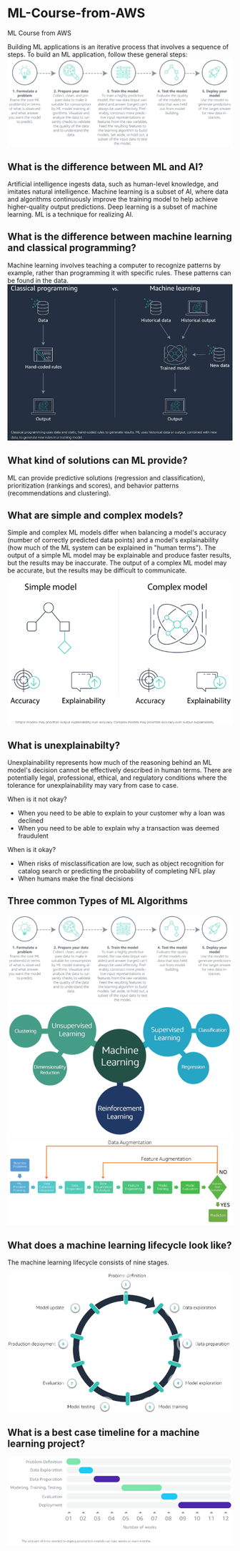 # ML-Course-from-AWS
ML Course from AWS

Building ML applications is an iterative process that involves a sequence of steps. To build an ML application, follow these general steps:
<img src="/images/ML steps 1 2023-11-07 18-46-10.png">


## What is the difference between ML and AI?
Artificial intelligence ingests data, such as human-level knowledge, and imitates natural intelligence. Machine learning is a subset of AI, where data and algorithms continuously improve the training model to help achieve higher-quality output predictions. 
Deep learning is a subset of machine learning. ML is a technique for realizing AI. 

## What is the difference between machine learning and classical programming? 
Machine learning involves teaching a computer to recognize patterns by example, rather than programming it with specific rules. These patterns can be found in the data. 
<img src="/images/ML vs classical programming 2023-11-08 10-37-44.png">

## What kind of solutions can ML provide?

ML can provide predictive solutions (regression and classification), prioritization (rankings and scores), and behavior patterns (recommendations and clustering).


## What are simple and complex models?

Simple and complex ML models differ when balancing a model's accuracy (number of correctly predicted data points) and a model's explainability (how much of the ML system can be explained in "human terms"). The output of a simple ML model may be explainable and produce faster results, but the results may be inaccurate. The output of a complex ML model may be accurate, but the results may be difficult to communicate.

<img src="/images/ML Simple and Complex Models 2023-11-08 10-52-30.png"> 

## What is unexplainabilty?

Unexplainability represents how much of the reasoning behind an ML model's decision cannot be effectively described in human terms. There are potentially legal, professional, ethical, and regulatory conditions where the tolerance for unexplainability may vary from case to case.

When is it not okay?

* When you need to be able to explain to your customer why a loan was declined
* When you need to be able to explain why a transaction was deemed fraudulent

When is it okay?

* When risks of misclassification are low, such as object recognition for catalog search or predicting the probability of completing NFL play
* When humans make the final decisions

## Three common Types of ML Algorithms 

<img src="/images/ML steps 1 2023-11-07 18-46-10.png"> 

<img src="/images/ML Types 2023-11-08 11-08-39.png"> 

<img src="/images/ML Terminology and Process 2023-11-08 11-28-53.png">


## What does a machine learning lifecycle look like?

The machine learning lifecycle consists of nine stages. 

<img src="/images/ML Lifecycle 2023-11-08 11-58-17.png">

## What is a best case timeline for a machine learning project?

<img src="/images/ML Project Timeline 2023-11-08 12-04-07.png">

